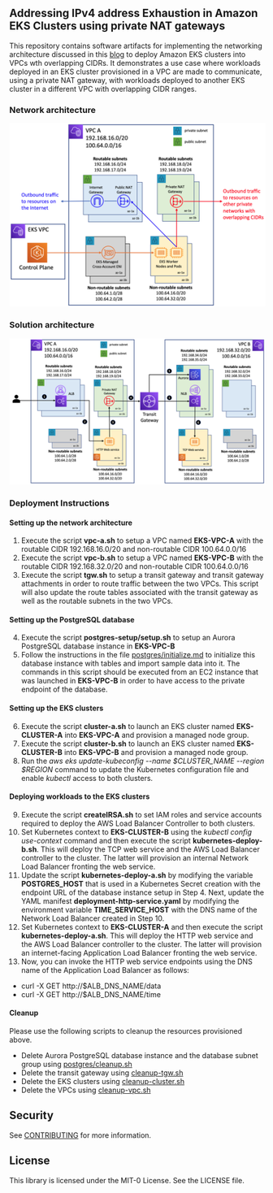 ## Addressing IPv4 address Exhaustion in Amazon EKS Clusters using private NAT gateways

This repository contains software artifacts for implementing the networking architecture discussed in this [blog](https://aws.amazon.com/blogs/containers/addressing-ipv4-address-exhaustion-in-amazon-eks-clusters-using-private-nat-gateways/) to deploy Amazon EKS clusters into VPCs wth overlapping CIDRs. It demonstrates a use case where workloads deployed in an EKS cluster provisioned in a VPC are made to communicate, using a private NAT gateway, with workloads deployed to another EKS cluster in a different VPC with overlapping CIDR ranges. 

### Network architecture
<img class="wp-image-1960 size-full" src="images/network-architecture.png" alt="Network architecture"/>

### Solution architecture
<img class="wp-image-1960 size-full" src="images/solution-architecture.png" alt="Solution architecture"/>

### Deployment Instructions

#### Setting up the network architecture
1. Execute the script **vpc-a.sh** to setup a VPC named **EKS-VPC-A** with the routable CIDR 192.168.16.0/20 and non-routable CIDR 100.64.0.0/16
2. Execute the script **vpc-b.sh** to setup a VPC named **EKS-VPC-B** with the routable CIDR 192.168.32.0/20 and non-routable CIDR 100.64.0.0/16
3. Execute the script **tgw.sh** to setup a transit gateway and transit gateway attachments in order to route traffic between the two VPCs. This script will also update the route tables associated with the transit gateway as well as the routable subnets in the two VPCs.

#### Setting up the PostgreSQL database 
4. Execute the script **postgres-setup/setup.sh** to setup an Aurora PostgreSQL database instance in **EKS-VPC-B**
5. Follow the instructions in the file [postgres/initialize.md](https://github.com/aws-samples/eks-private-nat-gateway/blob/main/postgres-setup/initialize.md) to initialize this database instance with tables and import sample data into it. The commands in this script should be executed from an EC2 instance that was launched in **EKS-VPC-B** in order to have access to the private endpoint of the database.
 
#### Setting up the EKS clusters 
6. Execute the script **cluster-a.sh** to launch an EKS cluster named **EKS-CLUSTER-A** into **EKS-VPC-A** and provision a managed node group.
7. Execute the script **cluster-b.sh** to launch an EKS cluster named **EKS-CLUSTER-B** into **EKS-VPC-B** and provision a managed node group.
8. Run the *aws eks update-kubeconfig --name $CLUSTER_NAME --region $REGION* command to update the Kubernetes configuration file and enable *kubectl* 
access to both clusters.

#### Deploying workloads to the EKS clusters 
9. Execute the script **createIRSA.sh** to set IAM roles and service accounts required to deploy the AWS Load Balancer Controller to both clusters.
10. Set Kubernetes context to **EKS-CLUSTER-B** using the *kubectl config use-context* command and then execute the script **kubernetes-deploy-b.sh**. This will deploy the TCP web service and the AWS Load Balancer controller to the cluster. The latter will provision an internal Network Load Balancer fronting the web service.
11. Update the script **kubernetes-deploy-a.sh** by modifying the variable **POSTGRES_HOST** that is used in a Kubernetes Secret creation with the endpoint URL of the database instance setup in Step 4. Next, update the YAML manifest **deployment-http-service.yaml** by modifying the environment variable **TIME_SERVICE_HOST** with the DNS name of the Network Load Balancer created in Step 10. 
12. Set Kubernetes context to **EKS-CLUSTER-A** and then execute the script **kubernetes-deploy-a.sh**. This will deploy the HTTP web service and the AWS Load Balancer controller to the cluster. The latter will provision an internet-facing Application Load Balancer fronting the web service.
13. Now, you can invoke the HTTP web service endpoints using the DNS name of the Application Load Balancer as follows:
  - curl -X GET http://$ALB_DNS_NAME/data
  - curl -X GET http://$ALB_DNS_NAME/time

#### Cleanup
Please use the following scripts to cleanup the resources provisioned above.
- Delete Aurora PostgreSQL database instance and the database subnet group using [postgres/cleanup.sh](https://github.com/aws-samples/eks-private-nat-gateway/blob/main/postgres-setup/setup.sh)
- Delete the transit gateway using [cleanup-tgw.sh](https://github.com/aws-samples/eks-private-nat-gateway/blob/main/cleanup-tgw.sh)
- Delete the EKS clusters using [cleanup-cluster.sh](https://github.com/aws-samples/eks-private-nat-gateway/blob/main/cleanup-cluster.sh)
- Delete the VPCs using [cleanup-vpc.sh](https://github.com/aws-samples/eks-private-nat-gateway/blob/main/cleanup-vpc.sh)

## Security

See [CONTRIBUTING](CONTRIBUTING.md#security-issue-notifications) for more information.

## License

This library is licensed under the MIT-0 License. See the LICENSE file.



